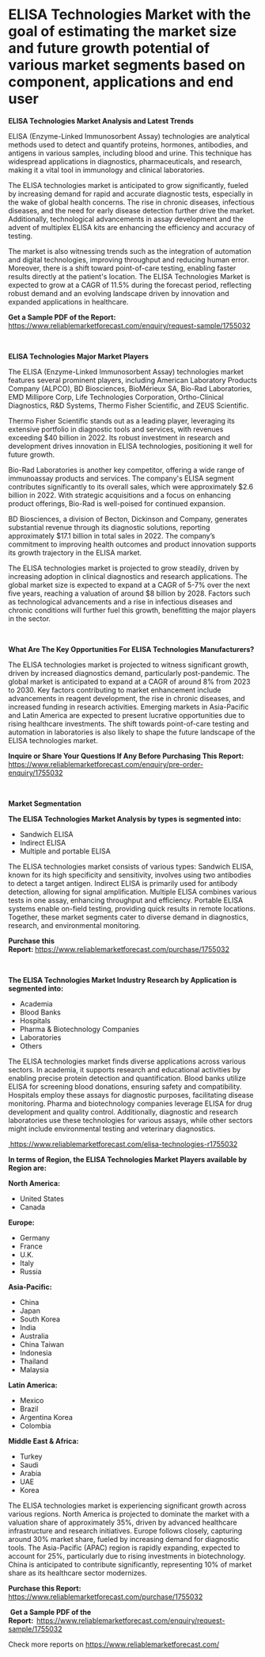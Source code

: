 <p><h1>ELISA Technologies Market with the goal of estimating the market size and future growth potential of various market segments based on component, applications and end user</h1></p><p><strong>ELISA Technologies Market Analysis and Latest Trends</strong></p>
<p><p>ELISA (Enzyme-Linked Immunosorbent Assay) technologies are analytical methods used to detect and quantify proteins, hormones, antibodies, and antigens in various samples, including blood and urine. This technique has widespread applications in diagnostics, pharmaceuticals, and research, making it a vital tool in immunology and clinical laboratories.</p><p>The ELISA technologies market is anticipated to grow significantly, fueled by increasing demand for rapid and accurate diagnostic tests, especially in the wake of global health concerns. The rise in chronic diseases, infectious diseases, and the need for early disease detection further drive the market. Additionally, technological advancements in assay development and the advent of multiplex ELISA kits are enhancing the efficiency and accuracy of testing.</p><p>The market is also witnessing trends such as the integration of automation and digital technologies, improving throughput and reducing human error. Moreover, there is a shift toward point-of-care testing, enabling faster results directly at the patient's location. The ELISA Technologies Market is expected to grow at a CAGR of 11.5% during the forecast period, reflecting robust demand and an evolving landscape driven by innovation and expanded applications in healthcare.</p></p>
<p><strong>Get a Sample PDF of the Report:&nbsp;</strong> <a href="https://www.reliablemarketforecast.com/enquiry/request-sample/1755032?utm_campaign=2277&utm_medium=2&utm_source=Github&utm_content=ia&utm_term=10032025&utm_id=elisa-technologies">https://www.reliablemarketforecast.com/enquiry/request-sample/1755032</a></p>
<p>&nbsp;</p>
<p><strong>ELISA Technologies Major Market Players</strong></p>
<p><p>The ELISA (Enzyme-Linked Immunosorbent Assay) technologies market features several prominent players, including American Laboratory Products Company (ALPCO), BD Biosciences, BioMérieux SA, Bio-Rad Laboratories, EMD Millipore Corp, Life Technologies Corporation, Ortho-Clinical Diagnostics, R&D Systems, Thermo Fisher Scientific, and ZEUS Scientific. </p><p>Thermo Fisher Scientific stands out as a leading player, leveraging its extensive portfolio in diagnostic tools and services, with revenues exceeding $40 billion in 2022. Its robust investment in research and development drives innovation in ELISA technologies, positioning it well for future growth.</p><p>Bio-Rad Laboratories is another key competitor, offering a wide range of immunoassay products and services. The company's ELISA segment contributes significantly to its overall sales, which were approximately $2.6 billion in 2022. With strategic acquisitions and a focus on enhancing product offerings, Bio-Rad is well-poised for continued expansion.</p><p>BD Biosciences, a division of Becton, Dickinson and Company, generates substantial revenue through its diagnostic solutions, reporting approximately $17.1 billion in total sales in 2022. The company’s commitment to improving health outcomes and product innovation supports its growth trajectory in the ELISA market.</p><p>The ELISA technologies market is projected to grow steadily, driven by increasing adoption in clinical diagnostics and research applications. The global market size is expected to expand at a CAGR of 5-7% over the next five years, reaching a valuation of around $8 billion by 2028. Factors such as technological advancements and a rise in infectious diseases and chronic conditions will further fuel this growth, benefitting the major players in the sector.</p></p>
<p>&nbsp;</p>
<p><strong>What Are The Key Opportunities For ELISA Technologies Manufacturers?</strong></p>
<p><p>The ELISA technologies market is projected to witness significant growth, driven by increased diagnostics demand, particularly post-pandemic. The global market is anticipated to expand at a CAGR of around 8% from 2023 to 2030. Key factors contributing to market enhancement include advancements in reagent development, the rise in chronic diseases, and increased funding in research activities. Emerging markets in Asia-Pacific and Latin America are expected to present lucrative opportunities due to rising healthcare investments. The shift towards point-of-care testing and automation in laboratories is also likely to shape the future landscape of the ELISA technologies market.</p></p>
<p><strong>Inquire or Share Your Questions If Any Before Purchasing This Report:</strong> <a href="https://www.reliablemarketforecast.com/enquiry/pre-order-enquiry/1755032?utm_campaign=2277&utm_medium=2&utm_source=Github&utm_content=ia&utm_term=10032025&utm_id=elisa-technologies">https://www.reliablemarketforecast.com/enquiry/pre-order-enquiry/1755032</a></p>
<p>&nbsp;</p>
<p><strong>Market Segmentation</strong></p>
<p><strong>The ELISA Technologies Market Analysis by types is segmented into:</strong></p>
<p><ul><li>Sandwich ELISA</li><li>Indirect ELISA</li><li>Multiple and portable ELISA</li></ul></p>
<p><p>The ELISA technologies market consists of various types: Sandwich ELISA, known for its high specificity and sensitivity, involves using two antibodies to detect a target antigen. Indirect ELISA is primarily used for antibody detection, allowing for signal amplification. Multiple ELISA combines various tests in one assay, enhancing throughput and efficiency. Portable ELISA systems enable on-field testing, providing quick results in remote locations. Together, these market segments cater to diverse demand in diagnostics, research, and environmental monitoring.</p></p>
<p><strong>Purchase this Report:&nbsp;</strong><a href="https://www.reliablemarketforecast.com/purchase/1755032?utm_campaign=2277&utm_medium=2&utm_source=Github&utm_content=ia&utm_term=10032025&utm_id=elisa-technologies">https://www.reliablemarketforecast.com/purchase/1755032</a></p>
<p>&nbsp;</p>
<p><strong>The ELISA Technologies Market Industry Research by Application is segmented into:</strong></p>
<p><ul><li>Academia</li><li>Blood Banks</li><li>Hospitals</li><li>Pharma & Biotechnology Companies</li><li>Laboratories</li><li>Others</li></ul></p>
<p><p>The ELISA technologies market finds diverse applications across various sectors. In academia, it supports research and educational activities by enabling precise protein detection and quantification. Blood banks utilize ELISA for screening blood donations, ensuring safety and compatibility. Hospitals employ these assays for diagnostic purposes, facilitating disease monitoring. Pharma and biotechnology companies leverage ELISA for drug development and quality control. Additionally, diagnostic and research laboratories use these technologies for various assays, while other sectors might include environmental testing and veterinary diagnostics.</p></p>
<p><a href="https://www.reliablemarketforecast.com/elisa-technologies-r1755032?utm_campaign=2277&utm_medium=2&utm_source=Github&utm_content=ia&utm_term=10032025&utm_id=elisa-technologies">&nbsp;https://www.reliablemarketforecast.com/elisa-technologies-r1755032</a></p>
<p><strong>In terms of Region, the ELISA Technologies Market Players available by Region are:</strong></p>
<p>
    <p> <strong> North America: </strong>
        <ul>
            <li>United States</li>
            <li>Canada</li>
        </ul>
        </p> 
    <p> <strong> Europe: </strong>
        <ul>
            <li>Germany</li>
            <li>France</li>
            <li>U.K.</li>
            <li>Italy</li>
            <li>Russia</li>
        </ul>
        </p> 
    <p> <strong> Asia-Pacific: </strong>
        <ul>
            <li>China</li>
            <li>Japan</li>
            <li>South Korea</li>
            <li>India</li>
            <li>Australia</li>
            <li>China Taiwan</li>
            <li>Indonesia</li>
            <li>Thailand</li>
            <li>Malaysia</li>
        </ul>
        </p> 
    <p> <strong> Latin America: </strong>
        <ul>
            <li>Mexico</li>
            <li>Brazil</li>
            <li>Argentina Korea</li>
            <li>Colombia</li>
        </ul>
        </p> 
    <p> <strong> Middle East & Africa: </strong>
        <ul>
            <li>Turkey</li>
            <li>Saudi</li>
            <li>Arabia</li>
            <li>UAE</li>
            <li>Korea</li>
        </ul>
    </p>
    </p>
<p><p>The ELISA technologies market is experiencing significant growth across various regions. North America is projected to dominate the market with a valuation share of approximately 35%, driven by advanced healthcare infrastructure and research initiatives. Europe follows closely, capturing around 30% market share, fueled by increasing demand for diagnostic tools. The Asia-Pacific (APAC) region is rapidly expanding, expected to account for 25%, particularly due to rising investments in biotechnology. China is anticipated to contribute significantly, representing 10% of market share as its healthcare sector modernizes.</p></p>
<p><strong>Purchase this Report: </strong><a href="https://www.reliablemarketforecast.com/purchase/1755032?utm_campaign=2277&utm_medium=2&utm_source=Github&utm_content=ia&utm_term=10032025&utm_id=elisa-technologies">https://www.reliablemarketforecast.com/purchase/1755032</a></p>
<p>&nbsp;<strong>Get a Sample PDF of the Report:&nbsp;&nbsp;</strong><a href="https://www.reliablemarketforecast.com/enquiry/request-sample/1755032?utm_campaign=2277&utm_medium=2&utm_source=Github&utm_content=ia&utm_term=10032025&utm_id=elisa-technologies">https://www.reliablemarketforecast.com/enquiry/request-sample/1755032</a></p>
<p><strong></strong></p>
<p>Check more reports on <a href="https://www.reliablemarketforecast.com/?utm_campaign=2277&utm_medium=2&utm_source=Github&utm_content=ia&utm_term=10032025&utm_id=elisa-technologies">https://www.reliablemarketforecast.com/</a></p>